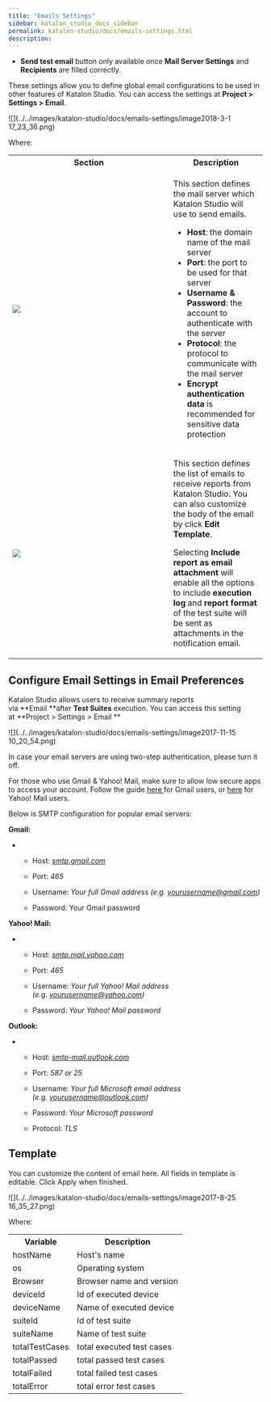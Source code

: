 ```yaml
---
title: "Emails Settings" 
sidebar: katalon_studio_docs_sidebar
permalink: katalon-studio/docs/emails-settings.html 
description: 
---
```

*   **Send test email** button only available once **Mail Server Settings** and **Recipients** are filled correctly.

These settings allow you to define global email configurations to be used in other features of Katalon Studio. You can access the settings at **Project > Settings > Email**. 

![](../../images/katalon-studio/docs/emails-settings/image2018-3-1 17_23_36.png)

Where:

<table class="wrapped relative-table confluenceTable" style="width: 100.0%;"><colgroup><col style="width: 63.2911%;"><col style="width: 36.7089%;"></colgroup><tbody><tr class="xtr-0"><th class="xtd-0-0 confluenceTh">Section</th><th class="xtd-0-1 confluenceTh">Description</th></tr><tr class="xtr-1"><td class="xtd-1-0 confluenceTd"><div class="content-wrapper"><p><span class="confluence-embedded-file-wrapper"><img class="confluence-embedded-image" src="../../images/katalon-studio/docs/emails-settings/image2018-3-1 17_25_39.png" data-image-src="/download/attachments/5112244/image2018-3-1%2017%3A25%3A39.png?version=1&amp;modificationDate=1519899940000&amp;api=v2" data-unresolved-comment-count="0" data-linked-resource-id="13697365" data-linked-resource-version="1" data-linked-resource-type="attachment" data-linked-resource-default-alias="image2018-3-1 17:25:39.png" data-base-url="https://docs.katalon.com" data-linked-resource-content-type="image/png" data-linked-resource-container-id="5112244" data-linked-resource-container-version="6"></span></p></div></td><td class="xtd-1-1 confluenceTd"><p>This section defines the mail server which Katalon Studio will use to send emails.</p><ul><li><strong>Host</strong>: the domain name of the mail server</li><li><strong>Port</strong>: the port to be used for that server</li><li><strong>Username &amp; Password</strong>: the account to authenticate with the server</li><li><strong>Protocol</strong>: the protocol to communicate with the mail server</li><li><strong>Encrypt authentication data</strong> is recommended for sensitive data protection</li></ul></td></tr><tr class="xtr-2"><td class="xtd-2-0 confluenceTd"><div class="content-wrapper"><p><span class="confluence-embedded-file-wrapper"><img class="confluence-embedded-image" src="../../images/katalon-studio/docs/emails-settings/image2017-11-15 9_43_0.png" data-image-src="/download/attachments/5112244/image2017-11-15%209%3A43%3A0.png?version=1&amp;modificationDate=1510713781000&amp;api=v2" data-unresolved-comment-count="0" data-linked-resource-id="5119082" data-linked-resource-version="1" data-linked-resource-type="attachment" data-linked-resource-default-alias="image2017-11-15 9:43:0.png" data-base-url="https://docs.katalon.com" data-linked-resource-content-type="image/png" data-linked-resource-container-id="5112244" data-linked-resource-container-version="6"></span></p></div></td><td class="xtd-2-1 confluenceTd"><p>This section defines the list of emails to receive reports from Katalon Studio. You can also customize the body of the email by click <strong>Edit Template</strong>.</p><p>Selecting <strong>Include report as email attachment</strong> will enable all the options to include <span><strong>execution log</strong> and <strong>report format</strong> of the test suite will be sent as attachments in the notification email.</span></p></td></tr></tbody></table>

Configure Email Settings in Email Preferences
---------------------------------------------

Katalon Studio allows users to receive summary reports via **Email **after **Test Suites** execution. You can access this setting at **Project > Settings > Email **

![](../../images/katalon-studio/docs/emails-settings/image2017-11-15 10_20_54.png)

In case your email servers are using two-step authentication, please turn it off.

For those who use Gmail & Yahoo! Mail, make sure to allow low secure apps to access your account. Follow the guide [here ](https://support.google.com/accounts/answer/6010255)for Gmail users, or [here](https://help.yahoo.com/kb/account/SLN27791.html) for Yahoo! Mail users.

Below is SMTP configuration for popular email servers:

**Gmail:**

*   *   Host: _[smtp.gmail.com](http://smtp.gmail.com/)_
        
    *   Port: _465_
        
    *   Username: _Your full Gmail address (e.g. [yourusername@gmail.com](mailto:yourusername@gmail.com))_
        
    *   Password: Your Gmail password
        

**Yahoo! Mail:**

*   *   Host: _[smtp.mail.yahoo.com](http://smtp.mail.yahoo.com/)_
        
    *   Port: _465_
        
    *   Username: _Your full Yahoo! Mail address (e.g. [yourusername@yahoo.com](mailto:yourusername@yahoo.com))_
        
    *   Password: _Your Yahoo! Mail password_
        

**Outlook:**

*   *   Host: _[smtp-mail.outlook.com](http://smtp-mail.outlook.com/)_
        
    *   Port: _587 or 25_
        
    *   Username: _Your full Microsoft email address (e.g. [yourusername@outlook.com](mailto:yourusername@outlook.com))_
        
    *   Password: _Your Microsoft password_
        
    *   Protocol: _TLS_
        

Template
--------

You can customize the content of email here. All fields in template is editable. Click Apply when finished.

![](../../images/katalon-studio/docs/emails-settings/image2017-8-25 16_35_27.png)

Where:

<table class="wrapped confluenceTable"><colgroup><col><col></colgroup><tbody><tr class="xtr-0"><th class="xtd-0-0 confluenceTh">Variable</th><th class="xtd-0-1 confluenceTh">Description</th></tr><tr class="xtr-1"><td class="xtd-1-0 confluenceTd">hostName</td><td class="xtd-1-1 confluenceTd">Host's name</td></tr><tr class="xtr-2"><td class="xtd-2-0 confluenceTd">os</td><td class="xtd-2-1 confluenceTd">Operating system</td></tr><tr class="xtr-3"><td class="xtd-3-0 confluenceTd">Browser</td><td class="xtd-3-1 confluenceTd">Browser name and version</td></tr><tr class="xtr-4"><td class="xtd-4-0 confluenceTd">deviceId</td><td class="xtd-4-1 confluenceTd">Id of executed device</td></tr><tr class="xtr-5"><td class="xtd-5-0 confluenceTd">deviceName</td><td class="xtd-5-1 confluenceTd">Name of executed device</td></tr><tr class="xtr-6"><td class="xtd-6-0 confluenceTd">suiteId</td><td class="xtd-6-1 confluenceTd">Id of test suite</td></tr><tr class="xtr-7"><td class="xtd-7-0 confluenceTd">suiteName</td><td class="xtd-7-1 confluenceTd">Name of test suite</td></tr><tr class="xtr-8"><td class="xtd-8-0 confluenceTd">totalTestCases</td><td class="xtd-8-1 confluenceTd">total executed test cases</td></tr><tr class="xtr-9"><td class="xtd-9-0 confluenceTd">totalPassed</td><td class="xtd-9-1 confluenceTd">total passed test cases</td></tr><tr class="xtr-10"><td class="xtd-10-0 confluenceTd">totalFailed</td><td class="xtd-10-1 confluenceTd">total failed test cases</td></tr><tr class="xtr-11"><td class="xtd-11-0 confluenceTd">totalError</td><td class="xtd-11-1 confluenceTd">total error test cases</td></tr></tbody></table>